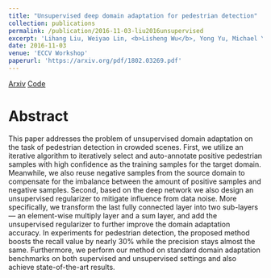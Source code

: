 ```yaml
---
title: "Unsupervised deep domain adaptation for pedestrian detection"
collection: publications
permalink: /publication/2016-11-03-liu2016unsupervised
excerpt: 'Lihang Liu, Weiyao Lin, <b>Lisheng Wu</b>, Yong Yu, Michael Ying Yang. <i>Accepted by ECCV Workshop 2016.</i>'
date: 2016-11-03
venue: 'ECCV Workshop'
paperurl: 'https://arxiv.org/pdf/1802.03269.pdf'
---
```


[Arxiv](https://arxiv.org/pdf/1802.03269.pdf)  [Code](https://github.com/LihangLiu/ReInspect)

# Abstract

This paper addresses the problem of unsupervised domain
adaptation on the task of pedestrian detection in crowded scenes. First,
we utilize an iterative algorithm to iteratively select and auto-annotate
positive pedestrian samples with high confidence as the training samples
for the target domain. Meanwhile, we also reuse negative samples from
the source domain to compensate for the imbalance between the amount
of positive samples and negative samples. Second, based on the deep
network we also design an unsupervised regularizer to mitigate influence
from data noise. More specifically, we transform the last fully connected
layer into two sub-layers — an element-wise multiply layer and a
sum layer, and add the unsupervised regularizer to further improve the
domain adaptation accuracy. In experiments for pedestrian detection,
the proposed method boosts the recall value by nearly 30% while the
precision stays almost the same. Furthermore, we perform our method
on standard domain adaptation benchmarks on both supervised and
unsupervised settings and also achieve state-of-the-art results.
